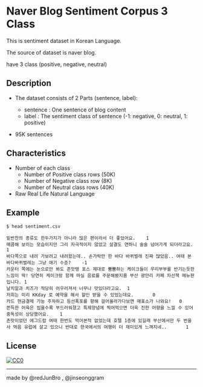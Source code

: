 # Naver Blog Sentiment Corpus 3 Class

This is sentiment dataset in Korean Language.

The source of dataset is naver blog.

have 3 class (positive, negative, neutral)

## Description

- The dataset consists of 2 Parts (sentence, label):
    - sentence : One sentence of blog content
    - label : The sentiment class of sentence (-1: negative, 0: neutral, 1: positive)

- 95K sentences

## Characteristics
- Number of each class
  - Number of Positive class rows (50K)
  - Number of Negative class row (8K)
  - Number of Neutral class rows (40K)
- Raw Real Life Natural Language

## Example

```angular2html
$ head sentiment.csv

밑반찬의 종류도 한두가지가 아니라 많은 편이라서 더 좋았어요.    1
매콤해 보이는 모습이지만 그리 자극적이지 않았고 살결도 연하니 술술 넘어가게 되더라고요. 1
바다쪽으로 내려 가보려고 내려왔는데.. 손가락만 한 바다 바퀴벌레 진짜 많았음.. 여태 본 바다바퀴벌레는 그냥 애기 수준?    -1
카운터 쪽에는 눈으로만 봐도 존맛탱 포스 제대로 뿜뿜하는 케이크들이 우리부부를 반기는듯한 느낌이 딱! 당연히 케이크랑 함께 마실 음료를 주문해봤지욤 부산 광안리 카페 차선책 메뉴판입니다. 1
날치알과 치즈가 적당히 어우러져서 너무나 맛있더라고요.  1
저희는 미리 KKday 로 예약을 해서 할인 받을 수 있었는데요.       0
카드 현금결제 가능 주차하고 등선폭포를 향해 걸어올라가다보면 매표소가 나와요!   0
쫀득한 어육은 씹을수록 부드러워졌고 특제양념에 찍어먹으면 더욱 진한 어향을 느낄 수 있어 중독성이 상당했어요.    1
존맛이었던 에그드랍 여태 한번도 먹어본적 없었는데 호텔 1층에 있길래 부산에서만 두 번을 사 먹음 유럽에 살고 있으니 반대로 한국에서의 여행이 더 재미있게 느껴지네..       1
```

## License

<p xmlns:dct="http://purl.org/dc/terms/">
  <a rel="license"
     href="http://creativecommons.org/publicdomain/zero/1.0/">
    <img src="http://i.creativecommons.org/p/zero/1.0/88x31.png" style="border-style: none;" alt="CC0" />
  </a>
</p>

______

made by @redJunBro , @jinseonggram
